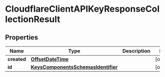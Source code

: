 # CloudflareClientAPIKeyResponseCollectionResult

## Properties
Name | Type | Description | Notes
------------ | ------------- | ------------- | -------------
**created** | [**OffsetDateTime**](OffsetDateTime.md) |  |  [optional]
**id** | [**KeysComponentsSchemasIdentifier**](KeysComponentsSchemasIdentifier.md) |  |  [optional]
